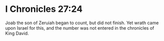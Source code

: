 # I Chronicles 27:24

Joab the son of Zeruiah began to count, but did not finish. Yet wrath came upon Israel for this, and the number was not entered in the chronicles of King David.
